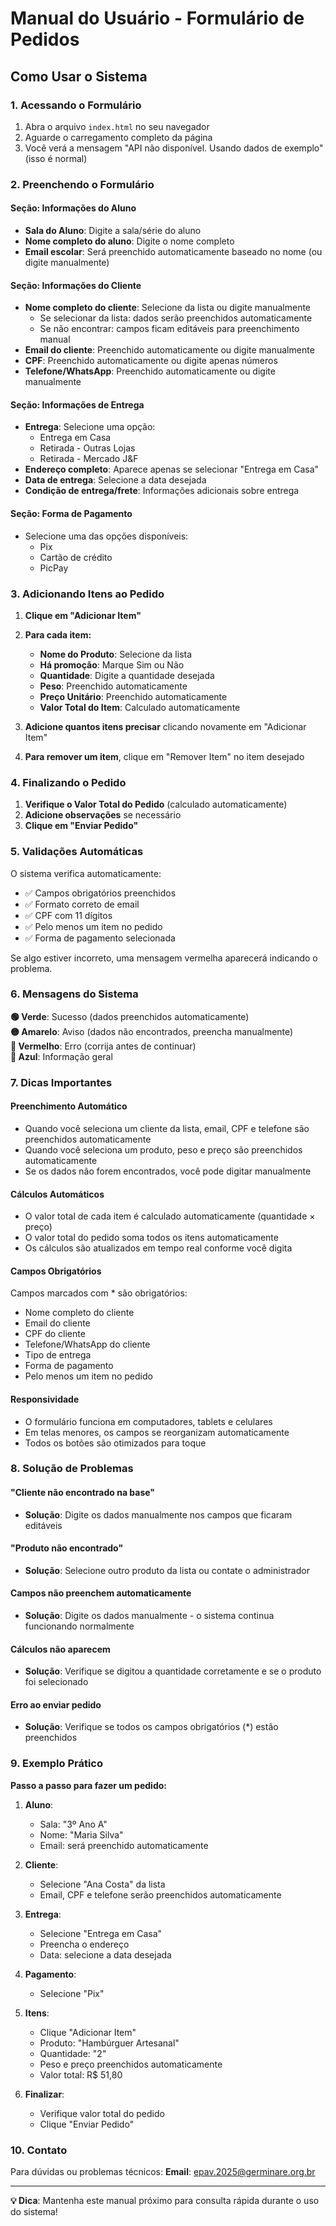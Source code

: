 # Manual do Usuário - Formulário de Pedidos

## Como Usar o Sistema

### 1. Acessando o Formulário

1. Abra o arquivo `index.html` no seu navegador
2. Aguarde o carregamento completo da página
3. Você verá a mensagem "API não disponível. Usando dados de exemplo" (isso é normal)

### 2. Preenchendo o Formulário

#### **Seção: Informações do Aluno**

- **Sala do Aluno**: Digite a sala/série do aluno
- **Nome completo do aluno**: Digite o nome completo
- **Email escolar**: Será preenchido automaticamente baseado no nome (ou digite manualmente)

#### **Seção: Informações do Cliente**

- **Nome completo do cliente**: Selecione da lista ou digite manualmente
  - Se selecionar da lista: dados serão preenchidos automaticamente
  - Se não encontrar: campos ficam editáveis para preenchimento manual
- **Email do cliente**: Preenchido automaticamente ou digite manualmente
- **CPF**: Preenchido automaticamente ou digite apenas números
- **Telefone/WhatsApp**: Preenchido automaticamente ou digite manualmente

#### **Seção: Informações de Entrega**

- **Entrega**: Selecione uma opção:
  - Entrega em Casa
  - Retirada - Outras Lojas
  - Retirada - Mercado J&F
- **Endereço completo**: Aparece apenas se selecionar "Entrega em Casa"
- **Data de entrega**: Selecione a data desejada
- **Condição de entrega/frete**: Informações adicionais sobre entrega

#### **Seção: Forma de Pagamento**

- Selecione uma das opções disponíveis:
  - Pix
  - Cartão de crédito
  - PicPay

### 3. Adicionando Itens ao Pedido

1. **Clique em "Adicionar Item"**
2. **Para cada item:**
   - **Nome do Produto**: Selecione da lista
   - **Há promoção**: Marque Sim ou Não
   - **Quantidade**: Digite a quantidade desejada
   - **Peso**: Preenchido automaticamente
   - **Preço Unitário**: Preenchido automaticamente
   - **Valor Total do Item**: Calculado automaticamente

3. **Adicione quantos itens precisar** clicando novamente em "Adicionar Item"
4. **Para remover um item**, clique em "Remover Item" no item desejado

### 4. Finalizando o Pedido

1. **Verifique o Valor Total do Pedido** (calculado automaticamente)
2. **Adicione observações** se necessário
3. **Clique em "Enviar Pedido"**

### 5. Validações Automáticas

O sistema verifica automaticamente:
- ✅ Campos obrigatórios preenchidos
- ✅ Formato correto de email
- ✅ CPF com 11 dígitos
- ✅ Pelo menos um item no pedido
- ✅ Forma de pagamento selecionada

Se algo estiver incorreto, uma mensagem vermelha aparecerá indicando o problema.

### 6. Mensagens do Sistema

**🟢 Verde**: Sucesso (dados preenchidos automaticamente)  
**🟡 Amarelo**: Aviso (dados não encontrados, preencha manualmente)  
**🔴 Vermelho**: Erro (corrija antes de continuar)  
**🔵 Azul**: Informação geral

### 7. Dicas Importantes

#### **Preenchimento Automático**
- Quando você seleciona um cliente da lista, email, CPF e telefone são preenchidos automaticamente
- Quando você seleciona um produto, peso e preço são preenchidos automaticamente
- Se os dados não forem encontrados, você pode digitar manualmente

#### **Cálculos Automáticos**
- O valor total de cada item é calculado automaticamente (quantidade × preço)
- O valor total do pedido soma todos os itens automaticamente
- Os cálculos são atualizados em tempo real conforme você digita

#### **Campos Obrigatórios**
Campos marcados com * são obrigatórios:
- Nome completo do cliente
- Email do cliente
- CPF do cliente
- Telefone/WhatsApp do cliente
- Tipo de entrega
- Forma de pagamento
- Pelo menos um item no pedido

#### **Responsividade**
- O formulário funciona em computadores, tablets e celulares
- Em telas menores, os campos se reorganizam automaticamente
- Todos os botões são otimizados para toque

### 8. Solução de Problemas

#### **"Cliente não encontrado na base"**
- **Solução**: Digite os dados manualmente nos campos que ficaram editáveis

#### **"Produto não encontrado"**
- **Solução**: Selecione outro produto da lista ou contate o administrador

#### **Campos não preenchem automaticamente**
- **Solução**: Digite os dados manualmente - o sistema continua funcionando normalmente

#### **Cálculos não aparecem**
- **Solução**: Verifique se digitou a quantidade corretamente e se o produto foi selecionado

#### **Erro ao enviar pedido**
- **Solução**: Verifique se todos os campos obrigatórios (*) estão preenchidos

### 9. Exemplo Prático

**Passo a passo para fazer um pedido:**

1. **Aluno**: 
   - Sala: "3º Ano A"
   - Nome: "Maria Silva"
   - Email: será preenchido automaticamente

2. **Cliente**:
   - Selecione "Ana Costa" da lista
   - Email, CPF e telefone serão preenchidos automaticamente

3. **Entrega**:
   - Selecione "Entrega em Casa"
   - Preencha o endereço
   - Data: selecione a data desejada

4. **Pagamento**:
   - Selecione "Pix"

5. **Itens**:
   - Clique "Adicionar Item"
   - Produto: "Hambúrguer Artesanal"
   - Quantidade: "2"
   - Peso e preço preenchidos automaticamente
   - Valor total: R$ 51,80

6. **Finalizar**:
   - Verifique valor total do pedido
   - Clique "Enviar Pedido"

### 10. Contato

Para dúvidas ou problemas técnicos:
**Email**: epav.2025@germinare.org.br

---

**💡 Dica**: Mantenha este manual próximo para consulta rápida durante o uso do sistema!

